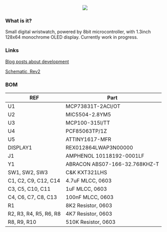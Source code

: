 <p align="center"><img src="https://files.loady.one/img/tinywatch/tinywatch_logo.png"></p>

### What is it?
Small digital wristwatch, powered by 8bit microcontroller, with 1.3inch 128x64 monochrome OLED display. Currently work in progress.

### Links
[Blog posts about development](https://loady.one/tag/tinywatch)

[Schematic, Rev2](https://files.loady.one/schematics/tiny_watch.pdf)

### BOM
|REF|Part|
|------|------|
|U1|MCP73831T-2ACI/OT|
|U2|MIC5504-2.8YM5|
|U3|MCP100-315I/TT|
|U4|PCF85063TP/1Z|
|U5|ATTINY1617-MFR|
|DISPLAY1|REX012864LWAP3N00000|
|J1|AMPHENOL 10118192-0001LF|
|Y1|ABRACON ABS07-166-32.768KHZ-T|
|SW1, SW2, SW3|C&K KXT321LHS|
|C1, C2, C9, C12, C14|4.7uF MLCC, 0603|
|C3, C5, C10, C11|1uF MLCC, 0603|
|C4, C6, C7, C8, C13|100nF MLCC, 0603|
|R1|8K2 Resistor, 0603|
|R2, R3, R4, R5, R6, R8|4K7 Resistor, 0603|
|R8, R9, R10|510K Resistor, 0603|
